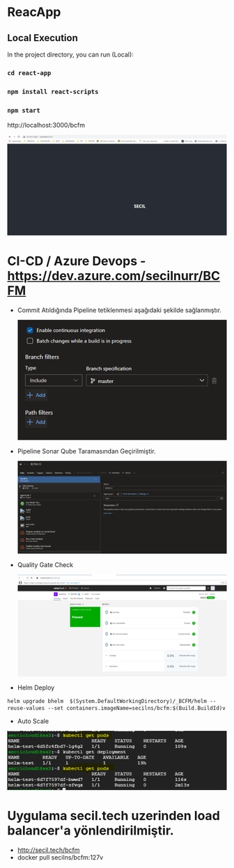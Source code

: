 
# ReacApp
## Local Execution

In the project directory, you can run (Local):

### `cd react-app`

### `npm install react-scripts`

### `npm start`


http://localhost:3000/bcfm

![](Uygulama.PNG)

# CI-CD / Azure Devops - https://dev.azure.com/secilnurr/BCFM

* Commit Atıldığında Pipeline tetiklenmesi aşağıdaki şekilde sağlanmıştır.

  ![](CommitContiniousIntegration.PNG)
  
* Pipeline Sonar Qube Taramasından Geçirilmiştir.
  
  ![](Pipeline.PNG)
  
* Quality Gate Check 

  ![](QualityGateCheck.PNG)
  
* Helm Deploy
  
```
helm upgrade bhelm  $(System.DefaultWorkingDirectory)/_BCFM/helm --reuse-values --set containers.imageName=secilns/bcfm:$(Build.BuildId)v
```
* Auto Scale

 ![](HpaCpuAutoscale.PNG)
 
 # Uygulama secil.tech uzerinden load balancer'a yönlendirilmiştir.

* http://secil.tech/bcfm
* docker pull secilns/bcfm:127v




